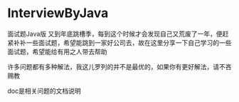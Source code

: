 # InterviewByJava
面试题Java版
又到年底跳槽季，每到这个时候才会发现自己又荒废了一年，便赶紧补补一些面试题，希望能跳到一家好公司去，故在这里分享一下自己学习的一些面试题，希望能给有用之人带去帮助

许多问题都有多种解法，我这儿罗列的并不是最优的，如果你有更好解法，请不吝赐教

doc是相关问题的文档说明